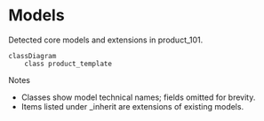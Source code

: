 # Models

Detected core models and extensions in product_101.

```mermaid
classDiagram
    class product_template
```

Notes
- Classes show model technical names; fields omitted for brevity.
- Items listed under _inherit are extensions of existing models.
